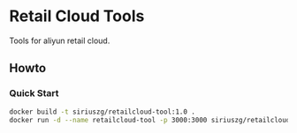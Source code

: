 # Retail Cloud Tools

Tools for aliyun retail cloud.

## Howto

### Quick Start

```bash
docker build -t siriuszg/retailcloud-tool:1.0 .
docker run -d --name retailcloud-tool -p 3000:3000 siriuszg/retailcloud-tool:1.0
```
